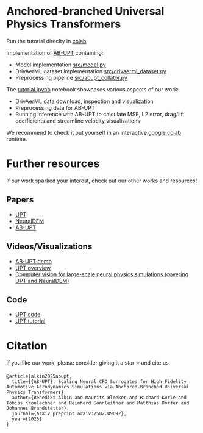 # Anchored-branched Universal Physics Transformers

Run the tutorial direclty in [colab](https://colab.research.google.com/github/Emmi-AI/anchored-branched-universal-physics-transformers/blob/main/tutorial.ipynb).

Implementation of [AB-UPT](https://arxiv.org/abs/2502.09692) containing:
- Model implementation [src/model.py](https://github.com/Emmi-AI/anchored-branched-universal-physics-transformers/blob/main/src/model.py)
- DrivAerML dataset implementation [src/drivaerml_dataset.py](https://github.com/Emmi-AI/anchored-branched-universal-physics-transformers/blob/main/src/drivaerml_dataset.py)
- Preprocessing pipeline [src/abupt_collator.py](https://github.com/Emmi-AI/anchored-branched-universal-physics-transformers/blob/main/src/abupt_collator.py)

The [tutorial.ipynb](https://github.com/Emmi-AI/anchored-branched-universal-physics-transformers/blob/main/tutorial.ipynb) notebook showcases various aspects of our work:
- DrivAerML data download, inspection and visualization
- Preprocessing data for AB-UPT
- Running inference with AB-UPT to calculate MSE, L2 error, drag/lift coefficients and streamline velocity visualizations

We recommend to check it out yourself in an interactive [google colab](https://colab.research.google.com/github/Emmi-AI/anchored-branched-universal-physics-transformers/blob/main/tutorial.ipynb) runtime.

# Further resources

If our work sparked your interest, check out our other works and resources!

## Papers

- [UPT](https://arxiv.org/abs/2402.12365)
- [NeuralDEM](https://arxiv.org/abs/2411.09678)
- [AB-UPT](https://arxiv.org/abs/2502.09692)


## Videos/Visualizations

- [AB-UPT demo](https://demo.emmi.ai/)
- [UPT overview](https://youtu.be/mfrmCPOn4bs)
- [Computer vision for large-scale neural physics simulations (covering UPT and NeuralDEM)](https://youtu.be/6lK2E8qn5bE)


## Code

- [UPT code](https://github.com/ml-jku/UPT/)
- [UPT tutorial](https://github.com/BenediktAlkin/upt-tutorial)


# Citation

If you like our work, please consider giving it a star :star: and cite us

```
@article{alkin2025abupt,
  title={{AB-UPT}: Scaling Neural CFD Surrogates for High-Fidelity Automotive Aerodynamics Simulations via Anchored-Branched Universal Physics Transformers},
  author={Benedikt Alkin and Maurits Bleeker and Richard Kurle and Tobias Kronlachner and Reinhard Sonnleitner and Matthias Dorfer and Johannes Brandstetter},
  journal={arXiv preprint arXiv:2502.09692},
  year={2025}
}
```
